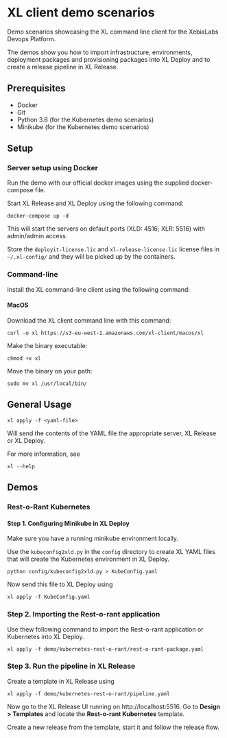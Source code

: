 # XL client demo scenarios

Demo scenarios showcasing the XL command line client for the XebiaLabs Devops Platform.

The demos show you how to import infrastructure, environments, deployment packages and provisioning packages into XL Deploy and to create a release pipeline in XL Release.

## Prerequisites
 * Docker
 * Git
 * Python 3.6 (for the Kubernetes demo scenarios)
 * Minikube (for the Kubernetes demo scenarios)

## Setup

### Server setup using Docker

Run the demo with our official docker images using the supplied docker-compose file.

Start XL Release and XL Deploy using the following command:

	docker-compose up -d

This will start the servers on default ports (XLD: 4516; XLR: 5516) with admin/admin access.

Store the `deployit-license.lic` and `xl-release-license.lic` license files in `~/.xl-config/` and they will be picked up by the containers.


### Command-line 

Install the XL command-line client using the following command:

#### MacOS

Download the XL client command line with this command:

	curl -o xl https://s3-eu-west-1.amazonaws.com/xl-client/macos/xl

Make the binary executable:

	chmod +x xl

Move the binary on your path:

	sudo mv xl /usr/local/bin/


## General Usage

	xl apply -f <yaml-file>

Will send the contents of the YAML file the appropriate server, XL Release or XL Deploy.

For more information, see

    xl --help
    
    
## Demos 

### Rest-o-Rant Kubernetes

#### Step 1. Configuring Minikube in XL Deploy

Make sure you have a running minikube environment locally.

Use the `kubeconfig2xld.py`  in the `config` directory to create XL YAML files that will create the Kubernetes environment in XL Deploy.

	python config/kubeconfig2xld.py > KubeConfig.yaml
	
Now send this file to XL Deploy using

	xl apply -f KubeConfig.yaml
	
### Step 2. Importing the Rest-o-rant application

Use thew following command to import the Rest-o-rant application or Kubernetes into XL Deploy.

	xl apply -f demo/kubernetes-rest-o-rant/rest-o-rant-package.yaml
	
### Step 3. Run the pipeline in XL Release

Create a template in XL Release using

	xl apply -f demo/kubernetes-rest-o-rant/pipeline.yaml
	
Now go to the XL Release UI running on http://localhost:5516.
Go to **Design > Templates** and locate the **Rest-o-rant Kubernetes** template.

Create a new release from the template, start it and follow the release flow.
	
	




